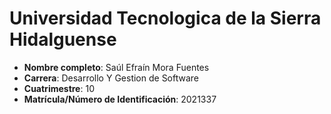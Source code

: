 # Universidad Tecnologica de la Sierra Hidalguense

- **Nombre completo**: Saúl Efraín Mora Fuentes
- **Carrera**: Desarrollo Y Gestion de Software
- **Cuatrimestre**: 10
- **Matrícula/Número de Identificación**: 2021337
